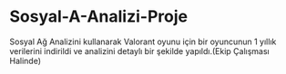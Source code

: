 # Sosyal-A-Analizi-Proje
Sosyal Ağ Analizini kullanarak Valorant oyunu için bir oyuncunun 1 yıllık verilerini indirildi ve analizini detaylı bir şekilde yapıldı.(Ekip Çalışması Halinde)
